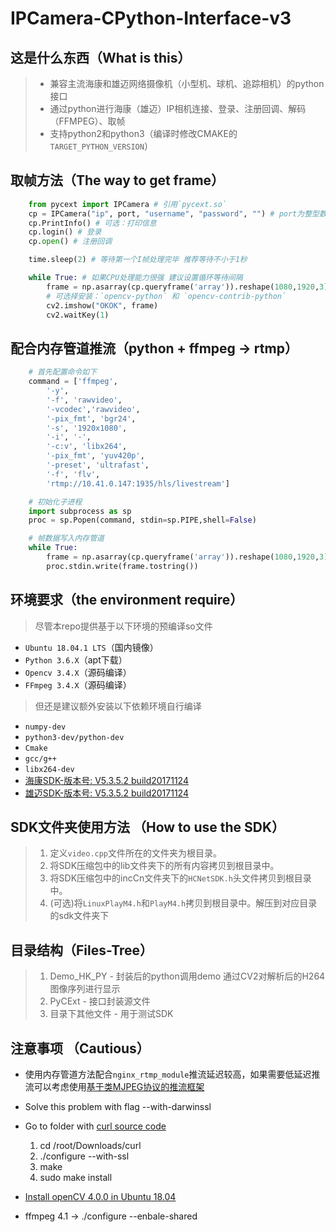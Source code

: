 
# IPCamera-CPython-Interface-v3

## 这是什么东西（What is this）

> * 兼容主流海康和雄迈网络摄像机（小型机、球机、追踪相机）的python接口
> * 通过python进行海康（雄迈）IP相机连接、登录、注册回调、解码（FFMPEG）、取帧
> * 支持python2和python3（编译时修改CMAKE的`TARGET_PYTHON_VERSION`）

## 取帧方法（The way to get frame）

```python
    from pycext import IPCamera # 引用`pycext.so`
    cp = IPCamera("ip", port, "username", "password", "") # port为整型数
    cp.PrintInfo() # 可选：打印信息
    cp.login() # 登录
    cp.open() # 注册回调

    time.sleep(2) # 等待第一个I帧处理完毕 推荐等待不小于1秒

    while True: # 如果CPU处理能力很强 建议设置循环等待间隔
        frame = np.asarray(cp.queryframe('array')).reshape(1080,1920,3)
        # 可选择安装：`opencv-python` 和 `opencv-contrib-python`
        cv2.imshow("OKOK", frame)
        cv2.waitKey(1)
```

## 配合内存管道推流（python + ffmpeg -> rtmp）

```python
    # 首先配置命令如下
    command = ['ffmpeg',
        '-y',
        '-f', 'rawvideo',
        '-vcodec','rawvideo',
        '-pix_fmt', 'bgr24',
        '-s', '1920x1080',
        '-i', '-',
        '-c:v', 'libx264',
        '-pix_fmt', 'yuv420p',
        '-preset', 'ultrafast',
        '-f', 'flv',
        'rtmp://10.41.0.147:1935/hls/livestream']

    # 初始化子进程
    import subprocess as sp
    proc = sp.Popen(command, stdin=sp.PIPE,shell=False)

    # 帧数据写入内存管道
    while True:
        frame = np.asarray(cp.queryframe('array')).reshape(1080,1920,3)
        proc.stdin.write(frame.tostring())
```

## 环境要求（the environment require）

> 尽管本repo提供基于以下环境的预编译so文件
* `Ubuntu 18.04.1 LTS`（国内镜像）
* `Python 3.6.X`（apt下载）
* `Opencv 3.4.X`（源码编译）
* `FFmpeg 3.4.X`（源码编译）

> 但还是建议额外安装以下依赖环境自行编译
* `numpy-dev`
* `python3-dev/python-dev`
* `Cmake`
* `gcc/g++`
* `libx264-dev`
* [海康SDK-版本号: V5.3.5.2 build20171124](http://www.hikvision.com/cn/download_more_403.html "Title")
* [雄迈SDK-版本号: V5.3.5.2 build20171124](http://www.hikvision.com/cn/download_more_403.html "Title")

## SDK文件夹使用方法 （How to use the SDK）

> 1. 定义`video.cpp`文件所在的文件夹为根目录。
> 2. 将SDK压缩包中的lib文件夹下的所有内容拷贝到根目录中。
> 3. 将SDK压缩包中的incCn文件夹下的`HCNetSDK.h`头文件拷贝到根目录中。
> 4. (可选)将`LinuxPlayM4.h`和`PlayM4.h`拷贝到根目录中。解压到对应目录的sdk文件夹下

## 目录结构（Files-Tree）

> 1. Demo_HK_PY - 封装后的python调用demo 通过CV2对解析后的H264图像序列进行显示
> 2. PyCExt - 接口封装源文件
> 3. 目录下其他文件 - 用于测试SDK

## 注意事项 （Cautious）

* 使用内存管道方法配合`nginx_rtmp_module`推流延迟较高，如果需要低延迟推流可以考虑使用[基于类MJPEG协议的推流框架](...)

* Solve this problem with flag --with-darwinssl
* Go to folder with [curl source code](https://curl.haxx.se/download.html)
    1. cd /root/Downloads/curl
    2. ./configure --with-ssl
    3. make
    4. sudo make install
* [Install openCV 4.0.0 in Ubuntu 18.04](https://www.pyimagesearch.com/2018/08/15/how-to-install-opencv-4-on-ubuntu/)
* ffmpeg 4.1 -> ./configure --enbale-shared
